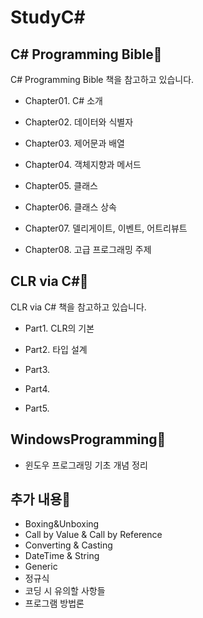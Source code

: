 # StudyC#

## C# Programming Bible🌺

C# Programming Bible 책을 참고하고 있습니다.

-  Chapter01. C# 소개

-  Chapter02. 데이터와 식별자

-  Chapter03. 제어문과 배열

-  Chapter04. 객체지향과 메서드

-  Chapter05. 클래스

-  Chapter06. 클래스 상속

-  Chapter07. 델리게이트, 이벤트, 어트리뷰트

-  Chapter08. 고급 프로그래밍 주제

## CLR via C#🌺

CLR via C# 책을 참고하고 있습니다.

- Part1. CLR의 기본

- Part2. 타입 설계

- Part3.

- Part4.

- Part5.

## WindowsProgramming🌺
- 윈도우 프로그래밍 기초 개념 정리

## 추가 내용🌺
- Boxing&Unboxing
- Call by Value  & Call by Reference
- Converting & Casting
- DateTime & String
- Generic
- 정규식
- 코딩 시 유의할 사항들
- 프로그램 방법론
